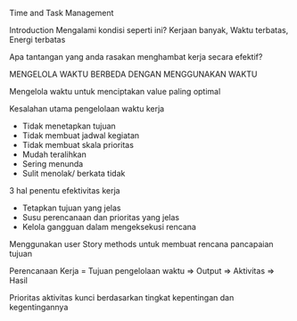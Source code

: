 Time and Task Management

Introduction
Mengalami kondisi seperti ini? Kerjaan banyak, Waktu terbatas, Energi terbatas

Apa tantangan yang anda rasakan menghambat kerja secara efektif?

MENGELOLA WAKTU BERBEDA DENGAN MENGGUNAKAN WAKTU

Mengelola waktu untuk menciptakan value paling optimal

Kesalahan utama pengelolaan waktu kerja
- Tidak menetapkan tujuan 
- Tidak membuat jadwal kegiatan
- Tidak membuat skala prioritas
- Mudah teralihkan
- Sering menunda
- Sulit menolak/ berkata tidak

3 hal penentu efektivitas kerja
- Tetapkan tujuan yang jelas
- Susu perencanaan dan prioritas yang jelas
- Kelola gangguan dalam mengeksekusi rencana

Menggunakan user Story methods untuk membuat rencana pancapaian tujuan


Perencanaan Kerja = Tujuan pengelolaan waktu => Output => Aktivitas => Hasil

Prioritas aktivitas kunci berdasarkan tingkat kepentingan dan kegentingannya

